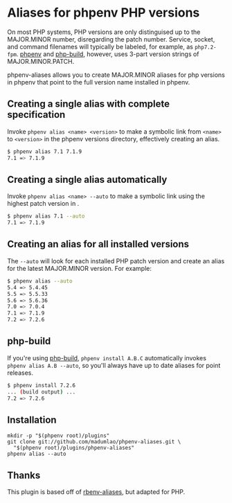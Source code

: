 # Aliases for phpenv PHP versions

On most PHP systems, PHP versions are only distinguised up to the MAJOR.MINOR
number, disregarding the patch number. Service, socket, and command filenames
will typically be labeled, for example, as `php7.2-fpm`. [phpenv][] and
[php-build][], however, uses 3-part version strings of MAJOR.MINOR.PATCH.

phpenv-aliases allows you to create MAJOR.MINOR aliases for php versions in
phpenv that point to the full version name installed in phpenv.

## Creating a single alias with complete specification
Invoke `phpenv alias <name> <version>` to make a symbolic link from `<name>` to
`<version>` in the phpenv versions directory, effectively creating an alias.

~~~bash
$ phpenv alias 7.1 7.1.9
7.1 => 7.1.9
~~~

## Creating a single alias automatically
Invoke `phpenv alias <name> --auto` to make a symbolic link using the highest
patch version in <name>.

~~~bash
$ phpenv alias 7.1 --auto  
7.1 => 7.1.9
~~~

## Creating an alias for all installed versions
The `--auto` will look for each installed PHP patch version and create an alias
for the latest MAJOR.MINOR version. For example:

~~~bash
$ phpenv alias --auto
5.4 => 5.4.45
5.5 => 5.5.33
5.6 => 5.6.36
7.0 => 7.0.4
7.1 => 7.1.9
7.2 => 7.2.6
~~~

## php-build
If you're using [php-build][], `phpenv install A.B.C` automatically
invokes `phpenv alias A.B --auto`, so you'll always have up to date aliases
for point releases.

~~~bash
$ phpenv install 7.2.6
... (build output) ...
7.2 => 7.2.6
~~~

## Installation

    mkdir -p "$(phpenv root)/plugins"
    git clone git://github.com/madumlao/phpenv-aliases.git \
      "$(phpenv root)/plugins/phpenv-aliases"
    phpenv alias --auto

## Thanks

This plugin is based off of [rbenv-aliases][], but adapted for PHP.

[phpenv]: https://github.com/madumlao/phpenv
[php-build]: https://github.com/php-build/php-build
[rbenv-aliases]: https://github.com/tpope/rbenv-aliases

